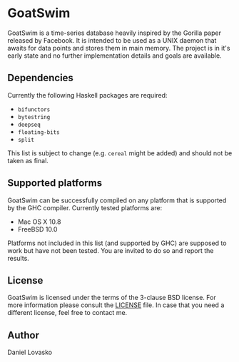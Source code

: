 # GoatSwim
GoatSwim is a time-series database heavily inspired by the Gorilla paper
released by Facebook. It is intended to be used as a UNIX daemon that
awaits for data points and stores them in main memory. The project is
in it's early state and no further implementation details and goals
are available.

## Dependencies
Currently the following Haskell packages are required:
 * `bifunctors`
 * `bytestring`
 * `deepseq`
 * `floating-bits`
 * `split`

This list is subject to change (e.g. `cereal` might be added) and should
not be taken as final.

## Supported platforms
GoatSwim can be successfully compiled on any platform that is supported
by the GHC compiler. Currently tested platforms are:
 * Mac OS X 10.8
 * FreeBSD 10.0

Platforms not included in this list (and supported by GHC) are supposed
to work but have not been tested. You are invited to do so and report
the results.

## License
GoatSwim is licensed under the terms of the 3-clause BSD license.
For more information please consult the [LICENSE](LICENSE.md) file.
In case that you need a different license, feel free to contact me.

## Author
Daniel Lovasko

